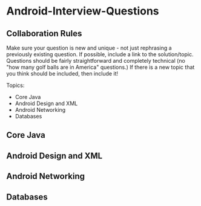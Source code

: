 Android-Interview-Questions
===========================
<h2>Collaboration Rules</h2>
<p>Make sure your question is new and unique - not just rephrasing a previously existing question. If possible, include a link to the solution/topic. Questions should be fairly straightforward and completely technical (no "how many golf balls are in America" questions.) If there is a new topic that you think should be included, then include it!</p>

Topics:
<ul>
    <li>
        Core Java
    </li>
    <li>
        Android Design and XML
    </li>
    <li>
        Android Networking
    </li>
    <li>
        Databases
    </li>
</ul>

<h2>Core Java</h2>

<h2>Android Design and XML</h2>

<h2>Android Networking</h2>

<h2>Databases</h2>